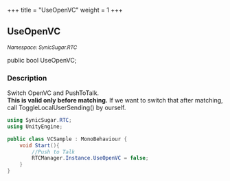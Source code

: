 +++
title = "UseOpenVC"
weight = 1
+++
## UseOpenVC
<small>*Namespace: SynicSugar.RTC*</small>

public bool UseOpenVC;


### Description
Switch OpenVC and PushToTalk.<br>
**This is valid only before matching.** If we want to switch that after matching, call ToggleLocalUserSending() by ourself.

```cs
using SynicSugar.RTC;
using UnityEngine;

public class VCSample : MonoBehaviour {
    void Start(){
        //Push to Talk
        RTCManager.Instance.UseOpenVC = false;
    }
}
```